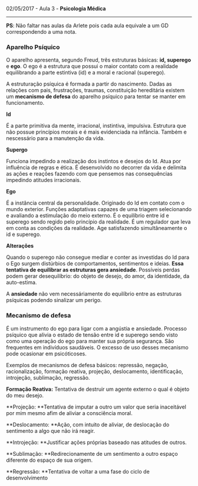 02/05/2017 - Aula 3 - **Psicologia Médica**

---

**PS**: Não faltar nas aulas da Arlete pois cada aula equivale a um GD correspondendo a uma nota.

### Aparelho Psíquico

O aparelho apresenta, segundo Freud, três estruturas básicas: **id, superego** e **ego**. O ego é a estrutura que possui o maior contato com a realidade equilibrando a parte estintiva \(id\) e a moral e racional \(superego\).

A estruturação psíquica é formada a partir do nascimento. Dadas as relações com pais, frustrações, traumas, constituição hereditária existem um **mecanismo de defesa** do aparelho psíquico para tentar se manter em funcionamento.

**Id**

É a parte primitiva da mente, irracional, instintiva, impulsiva. Estrutura que não possue princípios morais e é mais evidenciada na infância. Também e nescessário para a manutenção da vida.

**Supergo**

Funciona impedindo a realização dos instintos e desejos do Id. Atua por influência de regras e ética. É desenvolvido no decorrer da vida e delimita as ações e reações fazendo com que pensemos nas consequências impedindo atitudes irracionais.

**Ego**

É a instância central da personalidade. Originado do Id em contato com o mundo exterior. Funções adaptativas capazes de uma triagem selecionando e avaliando a estimulação do meio externo. É o equilíbrio entre id e superego sendo regido pelo princípio da realidade. É um regulador que leva em conta as condições da realidade. Age satisfazendo simultâneamente o id e superego.

**Alterações**

Quando o superego não consegue mediar e conter as investidas do Id para o Ego surgem distúrbios de comportamentos, sentimentos e ideias. **Essa tentativa de equilibrar as estruturas gera ansiedade**. Possíveis perdas podem gerar desequilíbrio: do objeto de desejo, do amor, da identidade, da auto-estima.

A **ansiedade** não vem necessáriamente do equilíbrio entre as estruturas psíquicas podendo sinalizar um perigo.

### Mecanismo de defesa

É um instrumento do ego para ligar com a angústia e ansiedade. Processo psíquico que alivia o estado de tensão entre id e superego sendo visto como uma operação do ego para manter sua própria segurança. São frequentes em indivíduos saudáveis. O excesso de uso desses mecanismo pode ocasionar em psicóticoses.

Exemplos de mecanismos de defesa básicos: repressão, negação, racionalização, formação reativa, projeção, deslocamento, identificação, introjeção, sublimação, regressão.

**Formação Reativa:** Tentativa de destruir um agente externo o qual é objeto do meu desejo.

**Projeção: **Tentativa de imputar a outro um valor que seria inaceitável por mim mesmo afim de aliviar a consciência moral.

**Deslocamento: **Ação, com intuito de aliviar, de deslocação do sentimento a algo que não irá reagir.

**Introjeção: **Justificar ações próprias baseado nas atitudes de outros.

**Sublimação: **Redirecionamente de um sentimento a outro espaço diferente do espaço de sua origem.

**Regressão: **Tentativa de voltar a uma fase do ciclo de desenvolvimento


